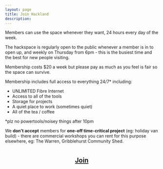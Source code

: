 ```yaml
---
layout: page
title: Join Hackland
description: 
---
```


Members can use the space whenever they want, 24 hours every day of the week.

The hackspace is regularly open to the public whenever a member is in to open up, and weekly on Thursday from 6pm - this is the busiest time and the best for new people visiting.

Membership costs $20 a week but please pay as much as you feel is fair so the space can survive.

Membership includes full access to everything 24/7* including:

+ UNLIMITED Fibre Internet
+ Access to all of the tools
+ Storage for projects
+ A quiet place to work (sometimes quiet)
+ All of the tea / coffee

*plz no powertools/noisey things after 10pm

We **don't accept** members for **one-off time-critical project** (eg: holiday van build) - there are commercial workshops you can rent for this purpose elsewhere, eg: The Warren, Gribblehurst Community Shed.

<h2 style="margin-top:2em;text-align:center;"><a href="https://goo.gl/forms/XAyCLl92GzYykcCa2" class="button"> Join</a></h2>